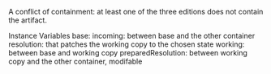 A conflict of containment: at least one of the three editions does not contain the artifact.

Instance Variables
	base:		<SquotArtifact>
	incoming:		<SquotArtifactDiff> between base and the other container
	resolution:		<SquotArtifactDiff> that patches the working copy to the chosen state
	working:		<SquotArtifactDiff> between base and working copy
	preparedResolution:	<SquotArtifactDiff> between working copy and the other container, modifable